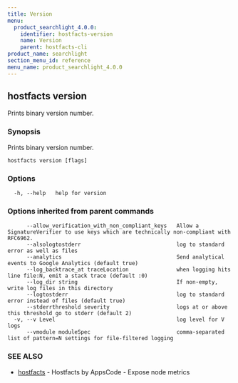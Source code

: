 ```yaml
---
title: Version
menu:
  product_searchlight_4.0.0:
    identifier: hostfacts-version
    name: Version
    parent: hostfacts-cli
product_name: searchlight
section_menu_id: reference
menu_name: product_searchlight_4.0.0
---
```

## hostfacts version

Prints binary version number.

### Synopsis


Prints binary version number.

```
hostfacts version [flags]
```

### Options

```
  -h, --help   help for version
```

### Options inherited from parent commands

```
      --allow_verification_with_non_compliant_keys   Allow a SignatureVerifier to use keys which are technically non-compliant with RFC6962.
      --alsologtostderr                              log to standard error as well as files
      --analytics                                    Send analytical events to Google Analytics (default true)
      --log_backtrace_at traceLocation               when logging hits line file:N, emit a stack trace (default :0)
      --log_dir string                               If non-empty, write log files in this directory
      --logtostderr                                  log to standard error instead of files (default true)
      --stderrthreshold severity                     logs at or above this threshold go to stderr (default 2)
  -v, --v Level                                      log level for V logs
      --vmodule moduleSpec                           comma-separated list of pattern=N settings for file-filtered logging
```

### SEE ALSO
* [hostfacts](/docs/reference/hostfacts/concepts/hostfacts.md)	 - Hostfacts by AppsCode - Expose node metrics

